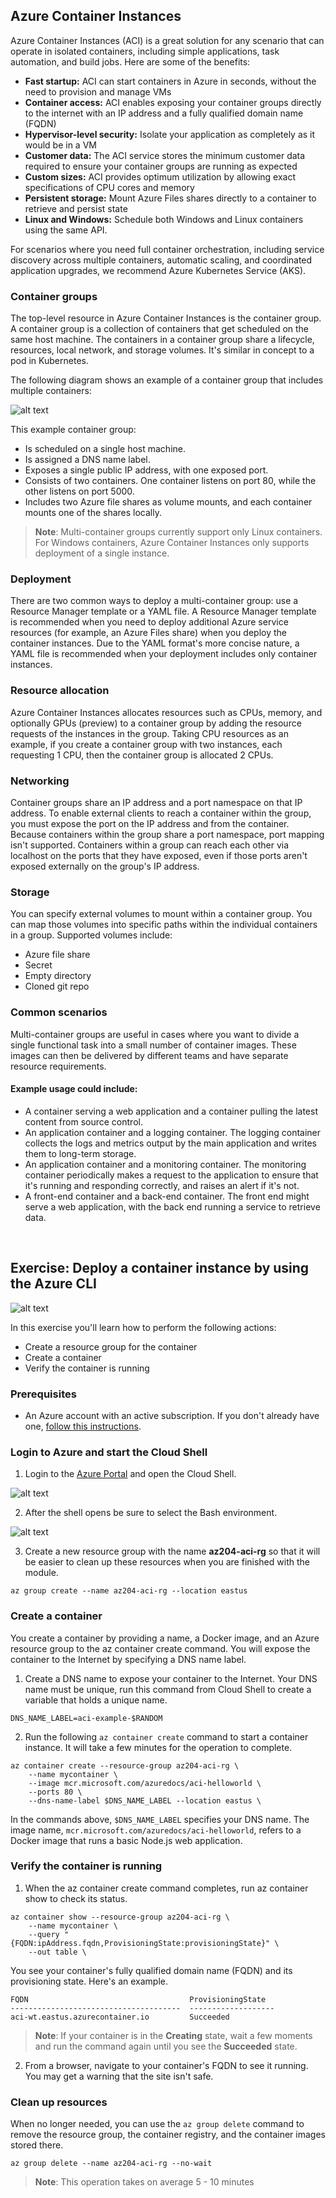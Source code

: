 ## Azure Container Instances

Azure Container Instances (ACI) is a great solution for any scenario that can operate in isolated containers, including simple applications, task automation, and build jobs. Here are some of the benefits:

   * **Fast startup:** ACI can start containers in Azure in seconds, without the need to provision and manage VMs
   * **Container access:** ACI enables exposing your container groups directly to the internet with an IP address and a fully qualified domain name (FQDN)
   * **Hypervisor-level security:** Isolate your application as completely as it would be in a VM
   * **Customer data:** The ACI service stores the minimum customer data required to ensure your container groups are running as expected
   * **Custom sizes:** ACI provides optimum utilization by allowing exact specifications of CPU cores and memory
   * **Persistent storage:** Mount Azure Files shares directly to a container to retrieve and persist state
   * **Linux and Windows:** Schedule both Windows and Linux containers using the same API.

For scenarios where you need full container orchestration, including service discovery across multiple containers, automatic scaling, and coordinated application upgrades, we recommend Azure Kubernetes Service (AKS).

### Container groups

The top-level resource in Azure Container Instances is the container group. A container group is a collection of containers that get scheduled on the same host machine. The containers in a container group share a lifecycle, resources, local network, and storage volumes. It's similar in concept to a pod in Kubernetes.

The following diagram shows an example of a container group that includes multiple containers:

![alt text](images/run_container_01.png)

This example container group:

   * Is scheduled on a single host machine.
   * Is assigned a DNS name label.
   * Exposes a single public IP address, with one exposed port.
   * Consists of two containers. One container listens on port 80, while the other listens on port 5000.
   * Includes two Azure file shares as volume mounts, and each container mounts one of the shares locally.

> **Note**: Multi-container groups currently support only Linux containers. For Windows containers, Azure Container Instances only supports deployment of a single instance.

### Deployment

There are two common ways to deploy a multi-container group: use a Resource Manager template or a YAML file. A Resource Manager template is recommended when you need to deploy additional Azure service resources (for example, an Azure Files share) when you deploy the container instances. Due to the YAML format's more concise nature, a YAML file is recommended when your deployment includes only container instances.

### Resource allocation

Azure Container Instances allocates resources such as CPUs, memory, and optionally GPUs (preview) to a container group by adding the resource requests of the instances in the group. Taking CPU resources as an example, if you create a container group with two instances, each requesting 1 CPU, then the container group is allocated 2 CPUs.

### Networking

Container groups share an IP address and a port namespace on that IP address. To enable external clients to reach a container within the group, you must expose the port on the IP address and from the container. Because containers within the group share a port namespace, port mapping isn't supported. Containers within a group can reach each other via localhost on the ports that they have exposed, even if those ports aren't exposed externally on the group's IP address.

### Storage

You can specify external volumes to mount within a container group. You can map those volumes into specific paths within the individual containers in a group. Supported volumes include:

   * Azure file share
   * Secret
   * Empty directory
   * Cloned git repo

### Common scenarios

Multi-container groups are useful in cases where you want to divide a single functional task into a small number of container images. These images can then be delivered by different teams and have separate resource requirements.

#### Example usage could include:

   * A container serving a web application and a container pulling the latest content from source control.
   * An application container and a logging container. The logging container collects the logs and metrics output by the main application and writes them to long-term storage.
   * An application container and a monitoring container. The monitoring container periodically makes a request to the application to ensure that it's running and responding correctly, and raises an alert if it's not.
   * A front-end container and a back-end container. The front end might serve a web application, with the back end running a service to retrieve data.

<br>

## Exercise: Deploy a container instance by using the Azure CLI

![alt text](images/run_container_02.png)

In this exercise you'll learn how to perform the following actions:

   * Create a resource group for the container
   * Create a container
   * Verify the container is running

### Prerequisites

  * An Azure account with an active subscription. If you don't already have one, [follow this instructions](https://docs.google.com/document/d/1XEkiGWUC4_AzngZQLQnVt8yWCb3dft1HzXglUnJcJzM/edit#heading=h.c96x7dxoz6ej).
   

### Login to Azure and start the Cloud Shell
1. Login to the [Azure Portal](https://portal.azure.com/) and open the Cloud Shell.

![alt text](images/provision_vm_05.png)

2. After the shell opens be sure to select the Bash environment.

![alt text](images/provision_vm_06.png)

3. Create a new resource group with the name **az204-aci-rg** so that it will be easier to clean up these resources when you are finished with the module. 

```azurecli-interactive
az group create --name az204-aci-rg --location eastus
```

### Create a container

You create a container by providing a name, a Docker image, and an Azure resource group to the az container create command. You will expose the container to the Internet by specifying a DNS name label.

1. Create a DNS name to expose your container to the Internet. Your DNS name must be unique, run this command from Cloud Shell to create a variable that holds a unique name.

```azurecli-interactive
DNS_NAME_LABEL=aci-example-$RANDOM
```

2. Run the following `az container create` command to start a container instance. It will take a few minutes for the operation to complete.

```azurecli-interactive
az container create --resource-group az204-aci-rg \
    --name mycontainer \
    --image mcr.microsoft.com/azuredocs/aci-helloworld \
    --ports 80 \
    --dns-name-label $DNS_NAME_LABEL --location eastus \
```

In the commands above, `$DNS_NAME_LABEL` specifies your DNS name. The image name, `mcr.microsoft.com/azuredocs/aci-helloworld`, refers to a Docker image that runs a basic Node.js web application.

### Verify the container is running

1. When the az container create command completes, run az container show to check its status.

```azurecli-interactive
az container show --resource-group az204-aci-rg \
    --name mycontainer \
    --query "{FQDN:ipAddress.fqdn,ProvisioningState:provisioningState}" \
    --out table \
```

You see your container's fully qualified domain name (FQDN) and its provisioning state. Here's an example.

```azurecli-interactive
FQDN                                    ProvisioningState
--------------------------------------  -------------------
aci-wt.eastus.azurecontainer.io         Succeeded
```

> **Note**: If your container is in the **Creating** state, wait a few moments and run the command again until you see the **Succeeded** state.

2. From a browser, navigate to your container's FQDN to see it running. You may get a warning that the site isn't safe.

### Clean up resources

When no longer needed, you can use the `az group delete` command to remove the resource group, the container registry, and the container images stored there.

```azurecli-interactive
az group delete --name az204-aci-rg --no-wait
```

> **Note**: This operation takes on average 5 - 10 minutes
